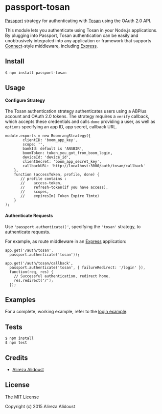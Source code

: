 # passport-tosan

[Passport](http://passportjs.org/) strategy for authenticating with [Tosan](http://pfm.abplus.ir/)
using the OAuth 2.0 API.

This module lets you authenticate using Tosan in your Node.js applications.
By plugging into Passport, Tosan authentication can be easily and
unobtrusively integrated into any application or framework that supports
[Connect](http://www.senchalabs.org/connect/)-style middleware, including
[Express](http://expressjs.com/).

## Install

    $ npm install passport-tosan

## Usage

#### Configure Strategy

The Tosan authentication strategy authenticates users using a ABPlus
account and OAuth 2.0 tokens.  The strategy requires a `verify` callback, which
accepts these credentials and calls `done` providing a user, as well as
`options` specifying an app ID, app secret, callback URL.

    module.exports = new BoomrangStrategy({
            clientID: 'boom_app_key',
            scope: '',
            bankId: default is 'ANSBIR',
            boomToken: token_you_got_from_boom_login,
            deviceId: 'device_id',
            clientSecret: 'boom_app_secret_key',
            callbackURL: 'http://localhost:3000/auth/tosan/callback'
        },
        function (accessToken, profile, done) {
           // profile contains :
           //    access-token, 
           //    refresh-token(if you have access), 
           //    scopes, 
           //    expiresIn( Token Expire Timte)
        }
    );

#### Authenticate Requests

Use `'passport.authenticate()'`, specifying the `'tosan'` strategy, to
authenticate requests.

For example, as route middleware in an [Express](http://expressjs.com/)
application:

    app.get('/auth/tosan',
      passport.authenticate('tosan'));

    app.get('/auth/tosan/callback',
      passport.authenticate('tosan', { failureRedirect: '/login' }),
      function(req, res) {
        // Successful authentication, redirect home.
        res.redirect('/');
      });

## Examples

For a complete, working example, refer to the [login example](https://github.comsunnystatue/passport-tosan/tree/master/examples/login).

## Tests

    $ npm install
    $ npm test

## Credits

  - [Alireza Alidoust](https://github.com/sunnystatue)

## License

[The MIT License](http://opensource.org/licenses/MIT)

Copyright (c) 2015 Alireza Alidoust

